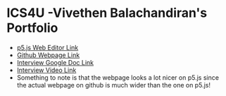 # ICS4U -Vivethen Balachandiran's Portfolio

* [p5.js Web Editor Link](https://editor.p5js.org/Vivethen/sketches/PL-hyv05j)
* [Github Webpage Link](https://vivethen.github.io/ICS4U-Vivethen-Portfolio/)
* [Interview Google Doc Link](https://docs.google.com/document/d/1yyaWtgdIHObwLhIXO3ChWY9QcPrqJXaiArx1tgd5Sa8/edit)
* [Interview Video Link](https://photos.app.goo.gl/4sTULsL3M3jf4Jfx8)
* Something to note is that the webpage looks a lot nicer on p5.js since the actual webpage on github is much wider than the one on p5.js!
 
 
